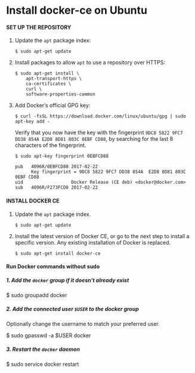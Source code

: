 # Install docker-ce on Ubuntu

#### SET UP THE REPOSITORY

1.  Update the  `apt`  package index:
    
    ```
    $ sudo apt-get update
    ```
    
2.  Install packages to allow  `apt`  to use a repository over HTTPS:
    
    ```
    $ sudo apt-get install \
        apt-transport-https \
        ca-certificates \
        curl \
        software-properties-common   
    ```
    
3.  Add Docker’s official GPG key:
    
    ```
    $ curl -fsSL https://download.docker.com/linux/ubuntu/gpg | sudo apt-key add -   
    ```
    
    Verify that you now have the key with the fingerprint  `9DC8 5822 9FC7 DD38 854A E2D8 8D81 803C 0EBF CD88`, by searching for the last 8 characters of the fingerprint.
    
    ```
    $ sudo apt-key fingerprint 0EBFCD88
    
    pub   4096R/0EBFCD88 2017-02-22
          Key fingerprint = 9DC8 5822 9FC7 DD38 854A  E2D8 8D81 803C 0EBF CD88
    uid                  Docker Release (CE deb) <docker@docker.com>
    sub   4096R/F273FCD8 2017-02-22
    ```

#### INSTALL DOCKER CE

1.  Update the  `apt`  package index.
    
    ```
    $ sudo apt-get update   
    ```
    
2.  Install the latest version of Docker CE, or go to the next step to install a specific version. Any existing installation of Docker is replaced.
    
    ```
    $ sudo apt-get install docker-ce
    ```

#### Run Docker commands without sudo

##### [](https://github.com/sindresorhus/guides/blob/master/docker-without-sudo.md#1-add-the-docker-group-if-it-doesnt-already-exist)1. Add the  `docker`  group if it doesn't already exist

$ sudo groupadd docker

##### [](https://github.com/sindresorhus/guides/blob/master/docker-without-sudo.md#2-add-the-connected-user-user-to-the-docker-group)2. Add the connected user  `$USER`  to the docker group

Optionally change the username to match your preferred user.

$ sudo gpasswd -a $USER docker

##### [](https://github.com/sindresorhus/guides/blob/master/docker-without-sudo.md#3-restart-the-docker-daemon)3. Restart the  `docker`  daemon

$ sudo service docker restart
<!--stackedit_data:
eyJoaXN0b3J5IjpbMTgzMjU5NTkxLDczMDk5ODExNl19
-->